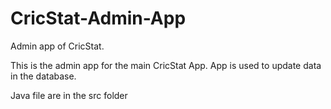 # CricStat-Admin-App
Admin app of CricStat.

This is the admin app for the main CricStat App. App is used to update data in the database.

Java file are in the src folder
